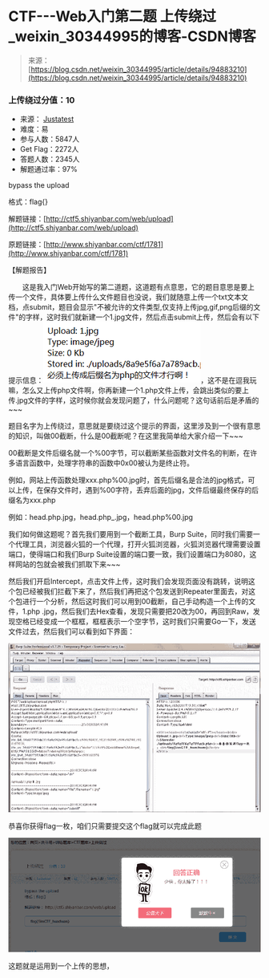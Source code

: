 <!--yml
category: 未分类
date: 2022-04-26 14:51:40
-->

# CTF---Web入门第二题 上传绕过_weixin_30344995的博客-CSDN博客

> 来源：[https://blog.csdn.net/weixin_30344995/article/details/94883210](https://blog.csdn.net/weixin_30344995/article/details/94883210)

### 上传绕过分值：10

*   来源： [Justatest](http://www.shiyanbar.com/user/studentcourse/A55B865A754E13)
*   难度：易
*   参与人数：5847人
*   Get Flag：2272人
*   答题人数：2345人
*   解题通过率：97%

bypass the upload

格式：flag{}

解题链接：[http://ctf5.shiyanbar.com/web/upload](http://ctf5.shiyanbar.com/web/upload)

原题链接：[http://www.shiyanbar.com/ctf/1781](http://www.shiyanbar.com/ctf/1781)

【解题报告】

　　这是我入门Web开始写的第二道题，这道题有点意思，它的题目意思是要上传一个文件，具体要上传什么文件题目也没说，我们就随意上传一个txt文本文档，点submit，题目会显示"不被允许的文件类型,仅支持上传jpg,gif,png后缀的文件"的字样，这时我们就新建一个1.jpg文件，然后点击submit上传，然后会有以下提示信息：![](img/979a87c8eec8fc539dd2cab4efc9a3da.png)，这不是在逗我玩嘛，怎么又上传php文件啊，你再新建一个1.php文件上传，会跳出类似的要上传.jpg文件的字样，这时候你就会发现问题了，什么问题呢？这句话前后是矛盾的~~~

题目名字为上传绕过，意思就是要绕过这个提示的界面，这里涉及到一个很有意思的知识，叫做00截断，什么是00截断呢？在这里我简单给大家介绍一下~~~

00截断是文件后缀名就一个%00字节，可以截断某些函数对文件名的判断，在许多语言函数中，处理字符串的函数中0x00被认为是终止符。

例如，网站上传函数处理xxx.php%00.jpg时，首先后缀名是合法的jpg格式，可以上传，在保存文件时，遇到%00字符，丢弃后面的jpg，文件后缀最终保存的后缀名为xxx.php

例如：head.php.jpg，head.php_.jpg，head.php%00.jpg

我们如何做这题呢？首先我们要用到一个截断工具，Burp Suite，同时我们需要一个代理工具，浏览器火狐的一个代理，打开火狐浏览器，火狐浏览器代理需要设置端口，使得端口和我们Burp Suite设置的端口要一致，我们设置端口为8080，这样网站的包就会被我们抓取下来~~~

然后我们开启Intercept，点击文件上传，这时我们会发现页面没有跳转，说明这个包已经被我们拦截下来了，然后我们再把这个包发送到Repeater里面去，对这个包进行一个分析，然后这时我们可以用到00截断，自己手动构造一个上传的文件，1.php .jpg，然后我们去Hex查看，发现只需要把20改为00，再回到Raw，发现空格已经变成一个框框，框框表示一个空字节，这时我们只需要Go一下，发送文件过去，然后我们可以看到如下界面：

![](img/38845dfb6ed3cc681d3b3c604daf6033.png)

恭喜你获得flag一枚，咱们只需要提交这个flag就可以完成此题

![](img/c2661de9a79897eec2e18fb84a9e93bf.png)

这题就是运用到一个上传的思想，